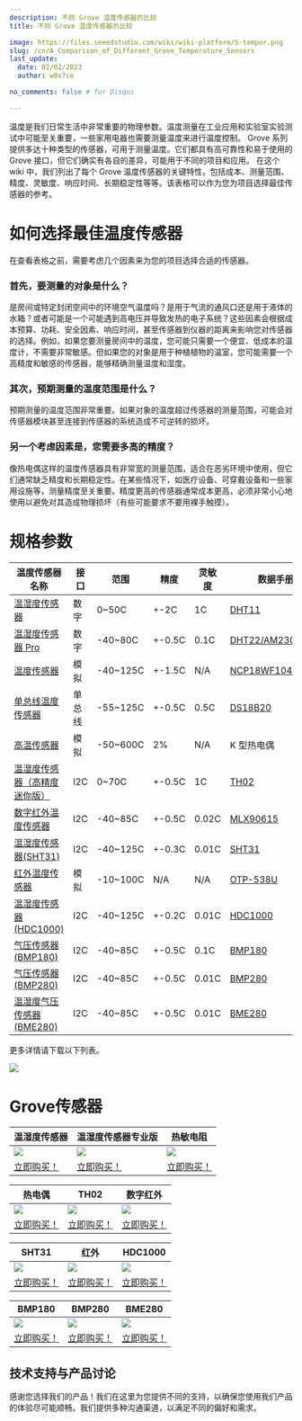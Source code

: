 ```yaml
---
description: 不同 Grove 温度传感器的比较
title: 不同 Grove 温度传感器的比较

image: https://files.seeedstudio.com/wiki/wiki-platform/S-tempor.png
slug: /cn/A_Comparison_of_Different_Grove_Temperature_Sensors
last_update:
  date: 02/02/2023
  author: w0x7ce

no_comments: false # for Disqus

---
```



温度是我们日常生活中非常重要的物理参数。温度测量在工业应用和实验室实验测试中可能至关重要，一些家用电器也需要测量温度来进行温度控制。
Grove 系列提供多达十种类型的传感器，可用于测量温度。它们都具有高可靠性和易于使用的 Grove 接口，但它们确实有各自的差异，可能用于不同的项目和应用。
在这个 wiki 中，我们列出了每个 Grove 温度传感器的关键特性，包括成本、测量范围、精度、灵敏度、响应时间、长期稳定性等等。该表格可以作为您为项目选择最佳传感器的参考。

# 如何选择最佳温度传感器

在查看表格之前，需要考虑几个因素来为您的项目选择合适的传感器。

### 首先，要测量的对象是什么？

是房间或特定封闭空间中的环境空气温度吗？是用于气流的通风口还是用于液体的水箱？或者可能是一个可能遇到高电压并导致发热的电子系统？这些因素会根据成本预算、功耗、安全因素、响应时间，甚至传感器到仪器的距离来影响您对传感器的选择。例如，如果您要测量房间中的温度，您可能只需要一个便宜、低成本的温度计，不需要非常敏感。但如果您的对象是用于种植植物的温室，您可能需要一个高精度和敏感的传感器，能够精确测量温度和湿度。

### 其次，预期测量的温度范围是什么？
预期测量的温度范围非常重要。如果对象的温度超过传感器的测量范围，可能会对传感器模块甚至连接到传感器的系统造成不可逆转的损坏。

### 另一个考虑因素是，您需要多高的精度？
像热电偶这样的温度传感器具有非常宽的测量范围，适合在恶劣环境中使用，但它们通常缺乏精度和长期稳定性。在某些情况下，如医疗设备、可穿戴设备和一些家用设施等，测量精度至关重要。精度更高的传感器通常成本更高，必须非常小心地使用以避免对其造成物理损坏（有些可能要求不要用裸手触摸）。

# 规格参数

|温度传感器名称|接口|范围|精度|灵敏度|数据手册|
|-----------------------|---------|----|---------|-----------|----|
|[温湿度传感器](https://wiki.seeedstudio.com/cn/Grove-TemperatureAndHumidity_Sensor/) | 数字 | 0~50C|+-2C|1C|[DHT11](https://files.seeedstudio.com/wiki/Grove-TemperatureAndHumidity_Sensor/res/DHT11.pdf)|
|[温湿度传感器 Pro](https://wiki.seeedstudio.com/cn/Grove-Temperature_and_Humidity_Sensor_Pro/) | 数字 | -40~80C|+-0.5C|0.1C| [DHT22/AM2302](https://files.seeedstudio.com/wiki/Grove-Temperature_and_Humidity_Sensor_Pro/res/AM2302.pdf) |
|[温度传感器](https://wiki.seeedstudio.com/cn/Grove-Temperature_Sensor_V1.2/) | 模拟 | -40~125C|+-1.5C|N/A|[NCP18WF104F03RC](https://files.seeedstudio.com/wiki/Grove-Temperature_Sensor_V1.2/res/NCP18WF104F03RC.pdf) |
|[单总线温度传感器](http://datasheets.maxim-ic.com/en/ds/DS18B20.pdf) | 单总线 | -55~125C|+-0.5C|0.5C|[DS18B20](http://datasheets.maxim-ic.com/en/ds/DS18B20.pdf) |
|[高温传感器](https://wiki.seeedstudio.com/cn/Grove-High_Temperature_Sensor/) |模拟|-50~600C|2%|N/A|K 型热电偶|
|[温湿度传感器（高精度迷你版）](https://wiki.seeedstudio.com/cn/Grove-TemptureAndHumidity_Sensor-High-Accuracy_AndMini-v1.0/) |I2C|0~70C|+-0.5C|1C|[TH02](https://files.seeedstudio.com/wiki/Grove-TemptureAndHumidity_Sensor-High-Accuracy_AndMini-v1.0/res/TH02_SENSOR.pdf) |
|[数字红外温度传感器](https://wiki.seeedstudio.com/cn/Grove-Digital_Infrared_Temperature_Sensor/) |I2C|-40~85C|+-0.5C|0.02C|[MLX90615](https://files.seeedstudio.com/wiki/Grove-Digital_Infrared_Temperature_Sensor/res/MLX90615.pdf) |
|[温湿度传感器(SHT31)](https://wiki.seeedstudio.com/cn/Grove-TempAndHumi_Sensor-SHT31/) |I2C|-40~125C|+-0.3C|0.01C|[SHT31](https://files.seeedstudio.com/wiki/Grove-TempAndHumi_Sensor-SHT31/res/Grove-TempAndHumi_Sensor-SHT31-Datasheets.zip) |
|[红外温度传感器](https://wiki.seeedstudio.com/cn/Grove-Infrared_Temperature_Sensor/) |模拟|-10~100C|N/A|N/A|[OTP-538U](https://files.seeedstudio.com/wiki/Grove-Infrared_Temperature_Sensor/res/OTP-538Udatasheet.zip) |
|[温湿度传感器(HDC1000)](https://wiki.seeedstudio.com/cn/Grove-TemperatureAndHumidity_Sensor-HDC1000/) |I2C|-40~125C|+-0.2C|0.01C|[HDC1000](https://files.seeedstudio.com/wiki/Grove-TemperatureAndHumidity_Sensor-HDC1000/res/HDC1000.pdf) |
|[气压传感器(BMP180)](https://wiki.seeedstudio.com/cn/Grove-Barometer_Sensor-BMP180/) |I2C|-40~85C|+-0.5C|0.1C|[BMP180](https://files.seeedstudio.com/wiki/Grove-Barometer_Sensor-BMP180/res/BMP180.pdf) |
|[气压传感器(BMP280)](https://wiki.seeedstudio.com/cn/Grove-Barometer_Sensor-BMP280/) |I2C|-40~85C|+-0.5C|0.01C|[BMP280](https://files.seeedstudio.com/wiki/Grove-Barometer_Sensor-BMP280/res/Grove-Barometer_Sensor-BMP280-BMP280-DS001-12_Datasheet.pdf) |
|[温湿度气压传感器(BME280)](https://wiki.seeedstudio.com/cn/Grove-Barometer_Sensor-BME280/) |I2C|-40~85C|+-0.5C|0.01C|[BME280](https://files.seeedstudio.com/wiki/Grove-Barometer_Sensor-BME280/res/Grove-Barometer_Sensor-BME280-.pdf) |

更多详情请下载以下列表。

[![](https://files.seeedstudio.com/wiki/Tutorial_Temperature_Sensor/img/list.png)](https://files.seeedstudio.com/wiki/Tutorial_Temperature_Sensor/res/temperature%C2%A0sensor%20v2.xlsx)

# Grove传感器

|温湿度传感器 | 温湿度传感器专业版 | 热敏电阻 |
|----------------------------|-------------------------------------|------------------------|
|![](https://files.seeedstudio.com/wiki/Tutorial_Temperature_Sensor/img/1.jpg)|![](https://files.seeedstudio.com/wiki/Tutorial_Temperature_Sensor/img/2.jpg)|![](https://files.seeedstudio.com/wiki/Tutorial_Temperature_Sensor/img/3.jpg)|
|[立即购买！](https://www.seeedstudio.com/Grove-Temp%26Humi-Sensor-p-745.html)|[立即购买！](https://www.seeedstudio.com/Grove-Temperature%26Humidity-Sensor-Pro-p-838.html)|[立即购买！](https://www.seeedstudio.com/Grove-Temperature-Sensor-p-774.html)|

|热电偶 | TH02| 数字红外|
|----------------------------|-------------------------------------|------------------------|
|![](https://files.seeedstudio.com/wiki/Tutorial_Temperature_Sensor/img/4.jpg)|![](https://files.seeedstudio.com/wiki/Tutorial_Temperature_Sensor/img/5.jpg)|![](https://files.seeedstudio.com/wiki/Tutorial_Temperature_Sensor/img/6.jpg)|
|[立即购买！](https://www.seeedstudio.com/depot/Grove-High-Temperature-Sensor-p-1810.html)|[立即购买！](https://www.seeedstudio.com/Grove-Temperature%26Humidity-Sensor-(High-Accuracy-%26-Mini)-p-1921.html)|[立即购买！](https://www.seeedstudio.com/Grove-Digital-Infrared-Temperature-Sensor-p-2385.html)|

|SHT31| 红外| HDC1000 |
|----------------------------|-------------------------------------|------------------------|
|![](https://files.seeedstudio.com/wiki/Tutorial_Temperature_Sensor/img/7.jpg)|![](https://files.seeedstudio.com/wiki/Tutorial_Temperature_Sensor/img/8.jpg)|![](https://files.seeedstudio.com/wiki/Tutorial_Temperature_Sensor/img/9.jpg)|
|[立即购买！](https://www.seeedstudio.com/depot/Grove-TemperatureHumidity-Sensor-SHT31-p-2655.html)|[立即购买！](https://www.seeedstudio.com/Grove-Infrared-Temperature-Sensor-p-1058.html)|[立即购买！](https://www.seeedstudio.com/depot/Grove-TemperatureHumidity-Sensor-HDC1000-p-2535.html?cPath=25_125)|

| BMP180 | BMP280 | BME280 |
|----------------------------|-------------------------------------|------------------------|
|![](https://files.seeedstudio.com/wiki/Tutorial_Temperature_Sensor/img/10.jpg)|![](https://files.seeedstudio.com/wiki/Tutorial_Temperature_Sensor/img/11.jpg)|![](https://files.seeedstudio.com/wiki/Tutorial_Temperature_Sensor/img/12.jpg)|
|[立即购买！](https://www.seeedstudio.com/Grove-Barometer-Sensor-(BMP180)-p-1840.html)|[立即购买！](https://www.seeedstudio.com/depot/Grove-Barometer-Sensor-BMP280-p-2652.html)|[立即购买！](https://www.seeedstudio.com/depot/Grove-TempHumiBarometer-Sensor-BME280-p-2653.html)|

## 技术支持与产品讨论

感谢您选择我们的产品！我们在这里为您提供不同的支持，以确保您使用我们产品的体验尽可能顺畅。我们提供多种沟通渠道，以满足不同的偏好和需求。

<div class="button_tech_support_container">
<a href="https://forum.seeedstudio.com/" class="button_forum"></a> 
<a href="https://www.seeedstudio.com/contacts" class="button_email"></a>
</div>

<div class="button_tech_support_container">
<a href="https://discord.gg/eWkprNDMU7" class="button_discord"></a> 
<a href="https://github.com/Seeed-Studio/wiki-documents/discussions/69" class="button_discussion"></a>
</div>